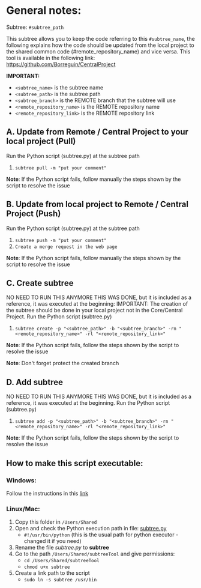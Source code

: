 # General notes:
Subtree: `#subtree_path`

This subtree allows you to keep the code referring to this `#subtree_name`, the following explains how the
code should be updated from the local project to the shared common code (#remote_repository_name) and vice versa.
This tool is available in the following link: https://github.com/Borreguin/CentralProject

**IMPORTANT:**

- `<subtree_name>` is the subtree name
- `<subtree_path>` is the subtree path
- `<subtree_branch>` is the REMOTE branch that the subtree will use
- `<remote_repository_name>` is the REMOTE repository name
- `<remote_repository_link>` is the REMOTE repository link

## A. Update from Remote / Central Project to your local project (Pull)
Run the Python script (subtree.py) at the subtree path

1. `subtree pull -m "put your comment"`

**Note**: If the Python script fails, follow manually the steps shown by the script to resolve the issue

## B. Update from local project to Remote / Central Project (Push)
Run the Python script (subtree.py) at the subtree path

1. `subtree push -m "put your comment"`
2. `Create a merge request in the web page`

**Note**: If the Python script fails, follow manually the steps shown by the script to resolve the issue

## C. Create subtree
NO NEED TO RUN THIS ANYMORE THIS WAS DONE, but it is included as a reference, it was executed at the beginning:
IMPORTANT: The creation of the subtree should be done in your local project not in the Core/Central Project.
Run the Python script (subtree.py)

1. `subtree create -p "<subtree_path>" -b "<subtree_branch>" -rn "<remote_repository_name>" -rl "<remote_repository_link>"`

**Note**: If the Python script fails, follow the steps shown by the script to resolve the issue

**Note**: Don't forget protect the created branch


## D. Add subtree
NO NEED TO RUN THIS ANYMORE THIS WAS DONE, but it is included as a reference, it was executed at the beginning.
Run the Python script (subtree.py)

1. `subtree add -p "<subtree_path>" -b "<subtree_branch>" -rn "<remote_repository_name>" -rl "<remote_repository_link>"`

**Note**: If the Python script fails, follow the steps shown by the script to resolve the issue

## How to make this script executable:
### Windows:
Follow the instructions in this 
[link](https://docs.python.org/3/faq/windows.html#:~:text=On%20Windows%2C%20the%20standard%20Python,as%20'foo.py'.)
### Linux/Mac:
1. Copy this folder in `/Users/Shared` 
2. Open and check the Python execution path in file: [subtree.py](https://github.com/Borreguin/CentralProject/blob/b93d0c0fe7b13d0f885656d9dcc6d579f3be9ceb/subtreeTool/subtree.py)
   - `#!/usr/bin/python` (this is the usual path for python executor - changed it if you need)
3. Rename the file _subtree.py_ to **subtree**
4. Go to the path `/Users/Shared/subtreeTool` and give permissions:
   - `cd /Users/Shared/subtreeTool`
   - `chmod u+x subtree`
5. Create a link path to the script
   - `sudo ln -s subtree /usr/bin` 

